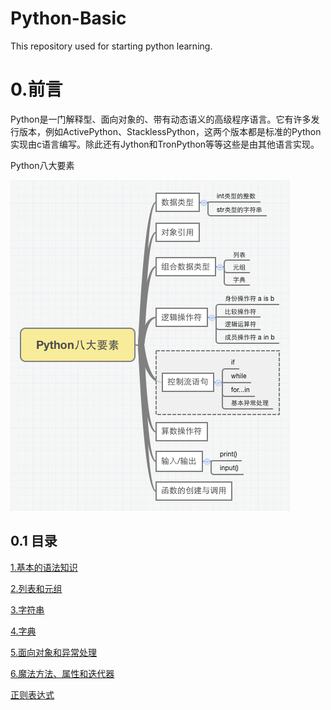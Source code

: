 Python-Basic
==============
This repository used for starting python learning.

# 0.前言
Python是一门解释型、面向对象的、带有动态语义的高级程序语言。它有许多发行版本，例如ActivePython、StacklessPython，这两个版本都是标准的Python实现由c语言编写。除此还有Jython和TronPython等等这些是由其他语言实现。

Python八大要素

![Python八大要素](https://github.com/IceDcap/Python-Basic/blob/master/image/Python-items.png)

## 0.1 目录

[1.基本的语法知识](https://github.com/IceDcap/Python-Basic/tree/master/1)

[2.列表和元组](https://github.com/IceDcap/Python-Basic/tree/master/2)

[3.字符串](https://github.com/IceDcap/Python-Basic/tree/master/3)

[4.字典](https://github.com/IceDcap/Python-Basic/tree/master/4)

[5.面向对象和异常处理](https://github.com/IceDcap/Python-Basic/tree/master/5)

[6.魔法方法、属性和迭代器](https://github.com/IceDcap/Python-Basic/tree/master/6)

[正则表达式](https://github.com/IceDcap/Python-Basic/tree/master/regexes)








